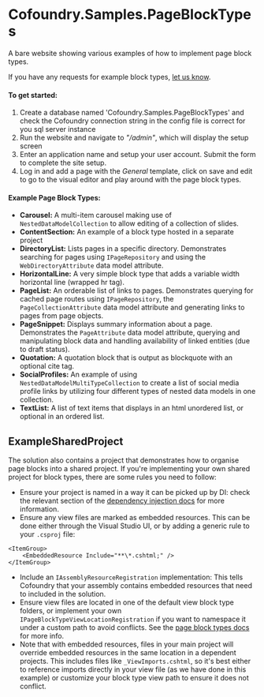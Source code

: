 # Cofoundry.Samples.PageBlockTypes

A bare website showing various examples of how to implement page block types.

If you have any requests for example block types, [let us know](https://github.com/cofoundry-cms/cofoundry/wiki/Feedback-&-Community).

#### To get started:

1. Create a database named 'Cofoundry.Samples.PageBlockTypes' and check the Cofoundry connection string in the config file is correct for you sql server instance
2. Run the website and navigate to *"/admin"*, which will display the setup screen
3. Enter an application name and setup your user account. Submit the form to complete the site setup. 
4. Log in and add a page with the *General* template, click on save and edit to go to the visual editor and play around with the page block types.

####  Example Page Block Types:

- **Carousel:** A multi-item carousel making use of `NestedDataModelCollection` to allow editing of a collection of slides.
- **ContentSection:** An example of a block type hosted in a separate project
- **DirectoryList:** Lists pages in a specific directory. Demonstrates searching for pages using `IPageRepository` and using the `WebDirectoryAttribute` data model attribute.
- **HorizontalLine:** A very simple block type that adds a variable width horizontal line (wrapped hr tag).
- **PageList:** An orderable list of links to pages. Demonstrates querying for cached page routes using `IPageRepository`, the `PageCollectionAttribute` data model attribute and generating links to pages from page objects.
- **PageSnippet:** Displays summary information about a page. Demonstrates the `PageAttribute` data model attribute, querying and manipulating block data and handling availability of linked entities (due to draft status).
- **Quotation:** A quotation block that is output as blockquote with an optional cite tag.
- **SocialProfiles:** An example of using `NestedDataModelMultiTypeCollection` to create a list of social media profile links by utilizing four different types of nested data models in one collection.
- **TextList:** A list of text items that displays in an html unordered list, or optional in an ordered list.

## ExampleSharedProject

The solution also contains a project that demonstrates how to organise page blocks into a shared project. If you're implementing your own shared project for block types, there are some rules you need to follow:

- Ensure your project is named in a way it can be picked up by DI: check the relevant section of the [dependency injection docs](https://www.cofoundry.org/docs/framework/dependency-injection#registering-dependencies-in-other-assemblies) for more information.
- Ensure any view files are marked as embedded resources. This can be done either through the Visual Studio UI, or by adding a generic rule to your `.csproj` file:

```
<ItemGroup>
    <EmbeddedResource Include="**\*.cshtml;" />
</ItemGroup>
```
- Include an `IAssemblyResourceRegistration` implementation: This tells Cofoundry that your assembly contains embedded resources that need to included in the solution.
- Ensure view files are located in one of the default view block type folders, or implement your own `IPageBlockTypeViewLocationRegistration` if you want to namespace it under a custom path to avoid conflicts. See the [page block types docs](https://www.cofoundry.org/docs/content-management/page-block-types#file-location) for more info.
- Note that with embedded resources, files in your main project will override embedded resources in the same location in a dependent projects. This includes files like `_ViewImports.cshtml`, so it's best either to reference imports directly in your view file (as we have done in this example) or customize your block type view path to ensure it does not conflict.

